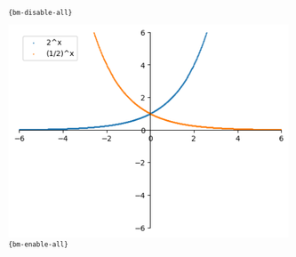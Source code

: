 `{bm-disable-all}`

![Graph(s) of 2^x,(1/2)^x](calculus_4e839c63d61cc3c988e331ee4a2cf1bc.png)
`{bm-enable-all}`

